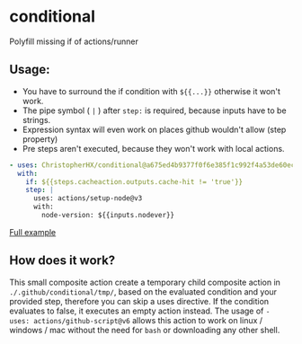 # conditional
Polyfill missing if of actions/runner

## Usage:

- You have to surround the if condition with `${{...}}` otherwise it won't work.
- The pipe symbol ( `|` ) after `step:` is required, because inputs have to be strings.
- Expression syntax will even work on places github wouldn't allow (step property)
- Pre steps aren't executed, because they won't work with local actions.
```yaml
- uses: ChristopherHX/conditional@a675ed4b9377f0f6e385f1c992f4a53de60ec521
  with:
    if: ${{steps.cacheaction.outputs.cache-hit != 'true'}}
    step: |
      uses: actions/setup-node@v3
      with:
        node-version: ${{inputs.nodever}}
```

[Full example](https://github.com/ChristopherHX/conditional/blob/main/.github/tests/test1/action.yml)

## How does it work?

This small composite action create a temporary child composite action in `./.github/conditional/tmp/`, based on the evaluated condition and your provided step, therefore you can skip a uses directive. If the condition evaluates to false, it executes an empty action instead.
The usage of `- uses: actions/github-script@v6` allows this action to work on linux / windows / mac without the need for `bash` or downloading any other shell.
